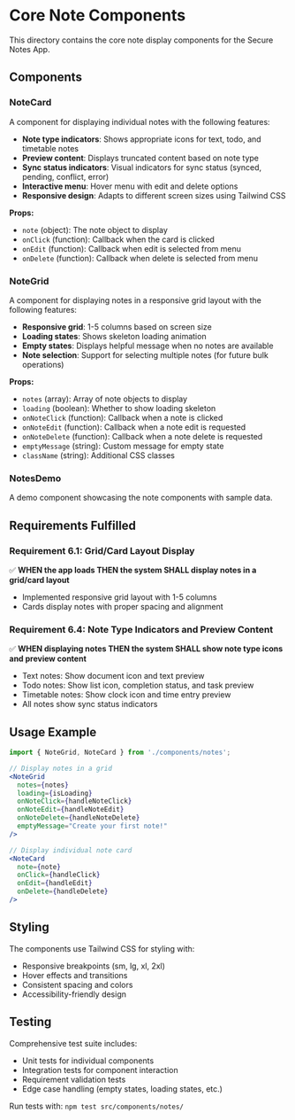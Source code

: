 # Core Note Components

This directory contains the core note display components for the Secure Notes App.

## Components

### NoteCard

A component for displaying individual notes with the following features:

- **Note type indicators**: Shows appropriate icons for text, todo, and timetable notes
- **Preview content**: Displays truncated content based on note type
- **Sync status indicators**: Visual indicators for sync status (synced, pending, conflict, error)
- **Interactive menu**: Hover menu with edit and delete options
- **Responsive design**: Adapts to different screen sizes using Tailwind CSS

**Props:**
- `note` (object): The note object to display
- `onClick` (function): Callback when the card is clicked
- `onEdit` (function): Callback when edit is selected from menu
- `onDelete` (function): Callback when delete is selected from menu

### NoteGrid

A component for displaying notes in a responsive grid layout with the following features:

- **Responsive grid**: 1-5 columns based on screen size
- **Loading states**: Shows skeleton loading animation
- **Empty states**: Displays helpful message when no notes are available
- **Note selection**: Support for selecting multiple notes (for future bulk operations)

**Props:**
- `notes` (array): Array of note objects to display
- `loading` (boolean): Whether to show loading skeleton
- `onNoteClick` (function): Callback when a note is clicked
- `onNoteEdit` (function): Callback when a note edit is requested
- `onNoteDelete` (function): Callback when a note delete is requested
- `emptyMessage` (string): Custom message for empty state
- `className` (string): Additional CSS classes

### NotesDemo

A demo component showcasing the note components with sample data.

## Requirements Fulfilled

### Requirement 6.1: Grid/Card Layout Display
✅ **WHEN the app loads THEN the system SHALL display notes in a grid/card layout**
- Implemented responsive grid layout with 1-5 columns
- Cards display notes with proper spacing and alignment

### Requirement 6.4: Note Type Indicators and Preview Content
✅ **WHEN displaying notes THEN the system SHALL show note type icons and preview content**
- Text notes: Show document icon and text preview
- Todo notes: Show list icon, completion status, and task preview
- Timetable notes: Show clock icon and time entry preview
- All notes show sync status indicators

## Usage Example

```jsx
import { NoteGrid, NoteCard } from './components/notes';

// Display notes in a grid
<NoteGrid
  notes={notes}
  loading={isLoading}
  onNoteClick={handleNoteClick}
  onNoteEdit={handleNoteEdit}
  onNoteDelete={handleNoteDelete}
  emptyMessage="Create your first note!"
/>

// Display individual note card
<NoteCard
  note={note}
  onClick={handleClick}
  onEdit={handleEdit}
  onDelete={handleDelete}
/>
```

## Styling

The components use Tailwind CSS for styling with:
- Responsive breakpoints (sm, lg, xl, 2xl)
- Hover effects and transitions
- Consistent spacing and colors
- Accessibility-friendly design

## Testing

Comprehensive test suite includes:
- Unit tests for individual components
- Integration tests for component interaction
- Requirement validation tests
- Edge case handling (empty states, loading states, etc.)

Run tests with: `npm test src/components/notes/`
